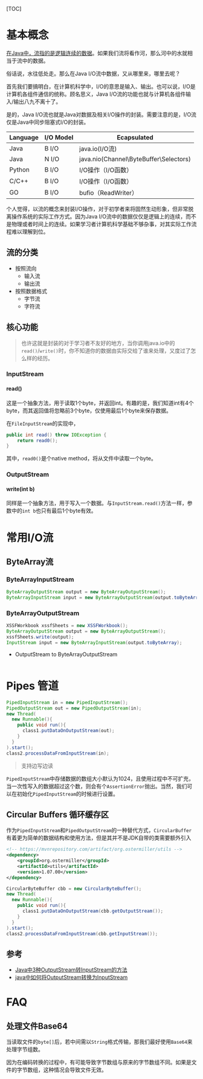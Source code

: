[TOC]

# 基本概念

<u>在Java中，流指的是逻辑连续的数据</u>。如果我们流将看作河，那么河中的水就相当于流中的数据。

俗话说，水往低处走。那么在Java I/O流中数据，又从哪里来，哪里去呢？

首先我们要搞明白，在计算机科学中，I/O的意思是输入、输出。也可以说，I/O是计算机各组件通信的统称。顾名思义，Java I/O流的功能也就与计算机各组件输入/输出八九不离十了。

是的，Java I/O流也就是Java对数据及相关I/O操作的封装。需要注意的是，I/O流仅是Java中同步阻塞式I/O的封装。

| Language | I/O Model | Ecapsulated                            |
| -------- | --------- | -------------------------------------- |
| Java     | B I/O     | java.io(I/O流)                         |
| Java     | N I/O     | java.nio(Channel\ByteBuffer\Selectors) |
| Python   | B I/O     | I/O操作（I/O函数）                     |
| C/C++    | B I/O     | I/O操作（I/O函数）                     |
| GO       | B I/O     | bufio（ReadWriter）                    |

个人觉得，以流的概念来封装I/O操作，对于初学者来将固然生动形象，但非常脱离操作系统的实际工作方式。因为Java I/O流中的数据仅仅是逻辑上的连续，而不是物理或者时间上的连续。如果学习者计算机科学基础不够杂事，对其实际工作流程难以理解到位。

## 流的分类

- 按照流向
  - 输入流
  - 输出流
- 按照数据格式
  - 字节流
  - 字符流

## 核心功能

> 也许这就是封装的对于学习者不友好的地方，当你调用java.io中的`read()`/`write()`时，你不知道你的数据由实际交给了谁来处理，又度过了怎么样的经历。

### InputStream

#### read()

这是一个抽象方法，用于读取1个byte，并返回int。有趣的是，我们知道int有4个byte，而其返回值将忽略前3个byte，仅使用最后1个byte来保存数据。

在`FileInputStream`的实现中，

``` java
public int read() throw IOException {
    return read0();
}
```

其中，`read0()`是个native method，将从文件中读取一个byte。

### OutputStream

#### write(int  b)

同样是一个抽象方法，用于写入一个数据。与`InputStream.read()`方法一样，参数中的`int b`也只有最后1个byte有效。

# 常用I/O流

## ByteArray流

### ByteArrayInputStream

``` java
ByteArrayOutputStream output = new ByteArrayOutputStream();
ByteArrayInputStream input = new ByteArrayOutputStream(output.toByteArray());
```

### ByteArrayOutputStream

``` java
XSSFWorkbook xssfSheets = new XSSFWorkbook();
ByteArrayOutputStream output = new ByteArrayOutputStream();
xssfSheets.write(output);
InputStream input = new ByteArrayInputStream(output.toByteArray);
```

- OutputStream to ByteArrayOutputStream

  ``` 

# Pipes 管道

```java
PipedInputStream in = new PipedInputStream();
PipedOutputStream out = new PipedOutputStream(in);
new Thread(
  new Runnable(){
    public void run(){
      class1.putDataOnOutputStream(out);
    }
  }
).start();
class2.processDataFromInputStream(in);
```

> 支持边写边读

`PipedInputStream`中存储数据的数组大小默认为1024，且使用过程中不可扩充，当一次性写入的数据超过这个数，则会有个`AssertionError`抛出。当然，我们可以在初始化`PipedInputStream`的时候进行设置。

## Circular Buffers 循环缓存区

作为`PipedInputStream`和`PipedOutputStream`的一种替代方式，`CircularBuffer`有着更为简单的数据结构和使用方法，但是其并不是JDK自带的类需要额外引入

```xml
<!-- https://mvnrepository.com/artifact/org.ostermiller/utils -->
<dependency>
    <groupId>org.ostermiller</groupId>
    <artifactId>utils</artifactId>
    <version>1.07.00</version>
</dependency>
```



```java
CircularByteBuffer cbb = new CircularByteBuffer();
new Thread(
  new Runnable(){
    public void run(){
      class1.putDataOnOutputStream(cbb.getOutputStream());
    }
  }
).start();
class2.processDataFromInputStream(cbb.getInputStream());
```



## 参考

- [Java中3种OutputStream转InputStream的方法](https://www.jianshu.com/p/659a821d5118)
- [java中如何将OutputStream转换为InputStream](https://www.cnblogs.com/xiohao/p/5073832.html)

# FAQ

## 处理文件Base64

当读取文件的`byte[]`后，若中间需以`String`格式传输，那我们最好使用`Base64`来处理字节组数。

因为在编码转换的过程中，有可能导致字节数组与原来的字节数组不同。如果是文件的字节数组，这种情况会导致文件无效。